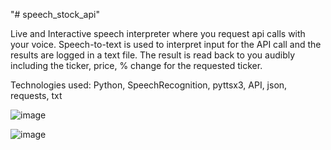 "# speech_stock_api" 

Live and Interactive speech interpreter where you request api calls with your voice. Speech-to-text is used to interpret input for the API call and the results are logged in a text file. The result is read back to you audibly including the ticker, price, % change for the requested ticker.

Technologies used: Python, SpeechRecognition, pyttsx3, API, json, requests, txt

![image](https://user-images.githubusercontent.com/98496684/206564754-7d3490a3-dd79-4bb4-bab1-b0c8ab068cad.png)

![image](https://user-images.githubusercontent.com/98496684/206564835-f21b3714-2da6-4715-b638-a41c6e4a7db8.png)
